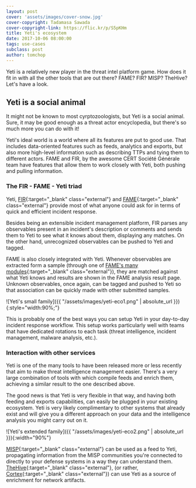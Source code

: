 ```yaml
---
layout: post
cover: 'assets/images/cover-snow.jpg'
cover-copyright: Tadamasa Sawada
cover-copyright-link: https://flic.kr/p/S5pKHm
title: Yeti's ecosystem
date: 2017-10-06 08:00:00
tags: use-cases
subclass: post
author: tomchop
---
```


Yeti is a relatively new player in the threat intel platform game. How does it fit in with all the other tools that are out there? FAME? FIR? MISP? TheHive? Let's have a look.

<!--more-->

## Yeti is a social animal

It might not be known to most cyrptozoologists, but Yeti is a social animal. Sure, it may be good enough as a threat actor encyclopedia, but there's so much more you can do with it!

Yeti's ideal world is a world where all its features are put to good use. That includes data-oriented features such as feeds, analytics and exports, but also more high-level information such as describing TTPs and tying them to different actors. FAME and FIR, by the awesome CERT Société Générale team have features that allow them to work closely with Yeti, both pushing and pulling information.

### The FIR - FAME - Yeti triad

Yeti, [FIR](https://github.com/certsocietegenerale/FIR){:target="_blank" class="external"} and [FAME](https://certsocietegenerale.github.io/fame/){:target="_blank" class="external"} provide most of what anyone could ask for in terms of quick and efficient incident response.

Besides being an extensible incident management platform, FIR parses any observables present in an incident's description or comments and sends them to Yeti to see what it knows about them, displaying any matches. On the other hand, unrecognized observables can be pushed to Yeti and tagged.

FAME is also closely integrated with Yeti. Whenever observables are extracted form a sample (through one of [FAME's many modules](https://github.com/certsocietegenerale/fame_modules){:target="_blank" class="external"}), they are matched against what Yeti knows and results are shown in the FAME analysis result page. Unknown observables, once again, can be tagged and pushed to Yeti so that association can be quickly made with other submitted samples.

![Yeti's small family]({{ "/assets/images/yeti-eco1.png" | absolute_url }}){:style="width:90%;"}

This is probably one of the best ways you can setup Yeti in your day-to-day incident response workflow. This setup works particularly well with teams that have dedicated rotations to each task (threat intelligence, incident management, malware analysis, etc.).

### Interaction with other services

Yeti is one of the many tools to have been released more or less recently that aim to make threat intelligence management easier. There's a very large combination of tools with which compile feeds and enrich them, achieving a similar result to the one described above.

The good news is that Yeti is very flexible in that way, and having both feeding and exports capabilities, can easily be plugged in your existing ecosystem. Yeti is very likely complimentary to other systems that already exist and will give you a different approach on your data and the intelligence analysis you might carry out on it.

![Yeti's extended family]({{ "/assets/images/yeti-eco2.png" | absolute_url }}){:width="90%"}

[MISP](http://www.misp-project.org/){:target="_blank" class="external"} can be used as a feed to Yeti, propagating information from the MISP communities you're connected to directly to your defense systems in a way they can understand them. [TheHive](https://thehive-project.org/){:target="_blank" class="external"}, (or rather, [Cortex](https://github.com/CERT-BDF/Cortex){:target="_blank" class="external"}) can use Yeti as a source of enrichment for network artifacts.
